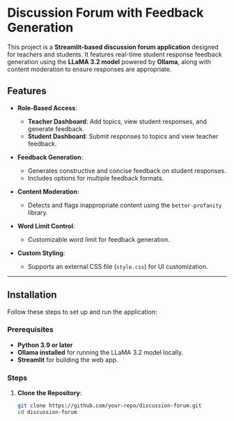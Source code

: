 
# Discussion Forum with Feedback Generation

This project is a **Streamlit-based discussion forum application** designed for teachers and students. It features real-time student response feedback generation using the **LLaMA 3.2 model** powered by **Ollama**, along with content moderation to ensure responses are appropriate.



## Features

- **Role-Based Access**: 
  - **Teacher Dashboard**: Add topics, view student responses, and generate feedback.
  - **Student Dashboard**: Submit responses to topics and view teacher feedback.

- **Feedback Generation**: 
  - Generates constructive and concise feedback on student responses.
  - Includes options for multiple feedback formats.

- **Content Moderation**:
  - Detects and flags inappropriate content using the `better-profanity` library.

- **Word Limit Control**:
  - Customizable word limit for feedback generation.

- **Custom Styling**:
  - Supports an external CSS file (`style.css`) for UI customization.

---

## Installation

Follow these steps to set up and run the application:

### Prerequisites

- **Python 3.9 or later**
- **Ollama installed** for running the LLaMA 3.2 model locally.
- **Streamlit** for building the web app.

### Steps

1. **Clone the Repository**:
   ```bash
   git clone https://github.com/your-repo/discussion-forum.git
   cd discussion-forum
